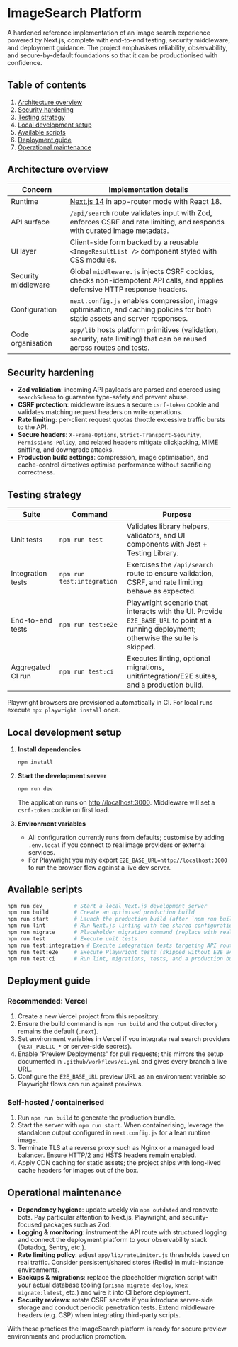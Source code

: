 # ImageSearch Platform

A hardened reference implementation of an image search experience powered by Next.js, complete with end-to-end testing, security middleware, and deployment guidance. The project emphasises reliability, observability, and secure-by-default foundations so that it can be productionised with confidence.

## Table of contents

1. [Architecture overview](#architecture-overview)
2. [Security hardening](#security-hardening)
3. [Testing strategy](#testing-strategy)
4. [Local development setup](#local-development-setup)
5. [Available scripts](#available-scripts)
6. [Deployment guide](#deployment-guide)
7. [Operational maintenance](#operational-maintenance)

## Architecture overview

| Concern            | Implementation details |
| ------------------ | ----------------------- |
| Runtime            | [Next.js 14](https://nextjs.org/) in app-router mode with React 18. |
| API surface        | `/api/search` route validates input with Zod, enforces CSRF and rate limiting, and responds with curated image metadata. |
| UI layer           | Client-side form backed by a reusable `<ImageResultList />` component styled with CSS modules. |
| Security middleware| Global `middleware.js` injects CSRF cookies, checks non-idempotent API calls, and applies defensive HTTP response headers. |
| Configuration      | `next.config.js` enables compression, image optimisation, and caching policies for both static assets and server responses. |
| Code organisation  | `app/lib` hosts platform primitives (validation, security, rate limiting) that can be reused across routes and tests. |

## Security hardening

- **Zod validation**: incoming API payloads are parsed and coerced using `searchSchema` to guarantee type-safety and prevent abuse.
- **CSRF protection**: middleware issues a secure `csrf-token` cookie and validates matching request headers on write operations.
- **Rate limiting**: per-client request quotas throttle excessive traffic bursts to the API.
- **Secure headers**: `X-Frame-Options`, `Strict-Transport-Security`, `Permissions-Policy`, and related headers mitigate clickjacking, MIME sniffing, and downgrade attacks.
- **Production build settings**: compression, image optimisation, and cache-control directives optimise performance without sacrificing correctness.

## Testing strategy

| Suite             | Command                       | Purpose |
| ----------------- | ----------------------------- | ------- |
| Unit tests        | `npm run test`                | Validates library helpers, validators, and UI components with Jest + Testing Library. |
| Integration tests | `npm run test:integration`    | Exercises the `/api/search` route to ensure validation, CSRF, and rate limiting behave as expected. |
| End-to-end tests  | `npm run test:e2e`            | Playwright scenario that interacts with the UI. Provide `E2E_BASE_URL` to point at a running deployment; otherwise the suite is skipped. |
| Aggregated CI run | `npm run test:ci`             | Executes linting, optional migrations, unit/integration/E2E suites, and a production build. |

Playwright browsers are provisioned automatically in CI. For local runs execute `npx playwright install` once.

## Local development setup

1. **Install dependencies**
   ```bash
   npm install
   ```

2. **Start the development server**
   ```bash
   npm run dev
   ```
   The application runs on [http://localhost:3000](http://localhost:3000). Middleware will set a `csrf-token` cookie on first load.

3. **Environment variables**
   - All configuration currently runs from defaults; customise by adding `.env.local` if you connect to real image providers or external services.
   - For Playwright you may export `E2E_BASE_URL=http://localhost:3000` to run the browser flow against a live dev server.

## Available scripts

```bash
npm run dev          # Start a local Next.js development server
npm run build        # Create an optimised production build
npm run start        # Launch the production build (after `npm run build`)
npm run lint         # Run Next.js linting with the shared configuration
npm run migrate      # Placeholder migration command (replace with real tooling when required)
npm run test         # Execute unit tests
npm run test:integration # Execute integration tests targeting API routes
npm run test:e2e     # Execute Playwright tests (skipped without E2E_BASE_URL)
npm run test:ci      # Run lint, migrations, tests, and a production build in sequence
```

## Deployment guide

### Recommended: Vercel

1. Create a new Vercel project from this repository.
2. Ensure the build command is `npm run build` and the output directory remains the default (`.next`).
3. Set environment variables in Vercel if you integrate real search providers (`NEXT_PUBLIC_*` or server-side secrets).
4. Enable “Preview Deployments” for pull requests; this mirrors the setup documented in `.github/workflows/ci.yml` and gives every branch a live URL.
5. Configure the `E2E_BASE_URL` preview URL as an environment variable so Playwright flows can run against previews.

### Self-hosted / containerised

1. Run `npm run build` to generate the production bundle.
2. Start the server with `npm run start`. When containerising, leverage the standalone output configured in `next.config.js` for a lean runtime image.
3. Terminate TLS at a reverse proxy such as Nginx or a managed load balancer. Ensure HTTP/2 and HSTS headers remain enabled.
4. Apply CDN caching for static assets; the project ships with long-lived cache headers for images out of the box.

## Operational maintenance

- **Dependency hygiene**: update weekly via `npm outdated` and renovate bots. Pay particular attention to Next.js, Playwright, and security-focused packages such as Zod.
- **Logging & monitoring**: instrument the API route with structured logging and connect the deployment platform to your observability stack (Datadog, Sentry, etc.).
- **Rate limiting policy**: adjust `app/lib/rateLimiter.js` thresholds based on real traffic. Consider persistent/shared stores (Redis) in multi-instance environments.
- **Backups & migrations**: replace the placeholder migration script with your actual database tooling (`prisma migrate deploy`, `knex migrate:latest`, etc.) and wire it into CI before deployment.
- **Security reviews**: rotate CSRF secrets if you introduce server-side storage and conduct periodic penetration tests. Extend middleware headers (e.g. CSP) when integrating third-party scripts.

With these practices the ImageSearch platform is ready for secure preview environments and production promotion.
